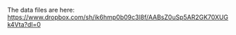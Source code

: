 The data files are here: 
https://www.dropbox.com/sh/ik6hmp0b09c3l8f/AABsZ0uSp5AR2GK70XUGk4Vta?dl=0

